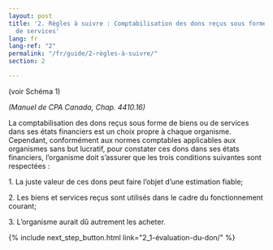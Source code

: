 ```yaml
---
layout: post
title: '2. Règles à suivre : Comptabilisation des dons reçus sous forme de biens ou
  de services'
lang: fr
lang-ref: "2"
permalink: "/fr/guide/2-règles-à-suivre/"
section: 2

---
```

(voir Schéma 1)

_(Manuel de CPA Canada, Chap. 4410.16)_

La comptabilisation des dons reçus sous forme de biens ou de services dans ses états financiers est un choix propre à chaque organisme. Cependant, conformément aux normes comptables applicables aux organismes sans but lucratif, pour constater ces dons dans ses états financiers, l’organisme doit s’assurer que les trois conditions suivantes sont respectées :

1\. La juste valeur de ces dons peut faire l’objet d’une estimation fiable;

2\. Les biens et services reçus sont utilisés dans le cadre du fonctionnement courant;

3\. L’organisme aurait dû autrement les acheter.

{% include next_step_button.html link="2_1-évaluation-du-don/" %}
